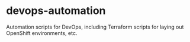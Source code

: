 # devops-automation
Automation scripts for DevOps, including Terraform scripts for laying out OpenShift environments, etc.
